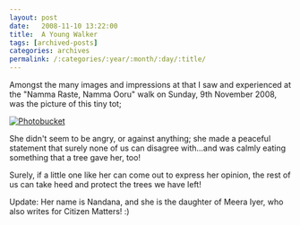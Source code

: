 ```yaml
---
layout: post
date:	2008-11-10 13:22:00
title:  A Young Walker
tags: [archived-posts]
categories: archives
permalink: /:categories/:year/:month/:day/:title/
---
```

Amongst the many images and impressions at that I saw and experienced at the "Namma Raste, Namma Ooru" walk on Sunday, 9th November 2008, was the picture of this tiny tot;


<a href="http://s297.photobucket.com/albums/mm205/depontis/?action=view&current=IMG_2816-1.jpg" target="_blank"><img src="http://i297.photobucket.com/albums/mm205/depontis/IMG_2816-1.jpg" border="0" alt="Photobucket"></a>
 

 


She didn't seem to be angry, or against anything; she made a peaceful statement that surely none of us can disagree with...and was calmly eating something that a tree gave her, too!

Surely, if a little one like her can come out to express her opinion, the rest of us can take heed and protect the trees we have left!

Update: Her name is Nandana, and she is the daughter of Meera Iyer, who also writes for Citizen Matters! :)
